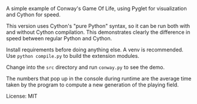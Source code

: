 A simple example of Conway's Game Of Life, using Pyglet for visualization and Cython for speed.

This version uses Cython's "pure Python" syntax, so it can be run both with and without Cython compilation. This demonstrates clearly the difference in speed between regular Python and Cython.

Install requirements before doing anything else. A venv is recommended. Use `python compile.py` to build the extension modules.

Change into the `src` directory and run `conway.py` to see the demo.

The numbers that pop up in the console during runtime are the average time taken by the program to compute a new generation of the playing field.

License: MIT